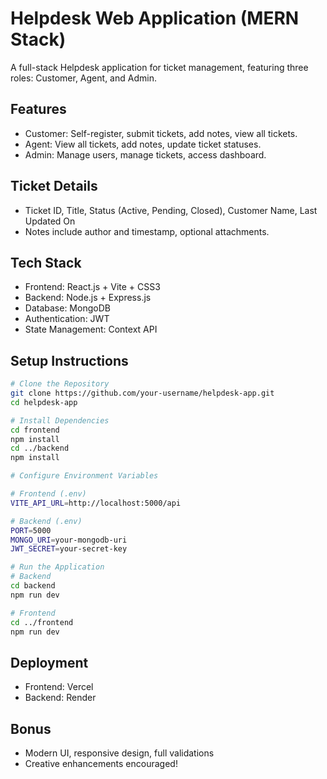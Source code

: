 # Helpdesk Web Application (MERN Stack)

A full-stack Helpdesk application for ticket management, featuring three roles: Customer, Agent, and Admin.

## Features
- Customer: Self-register, submit tickets, add notes, view all tickets.
- Agent: View all tickets, add notes, update ticket statuses.
- Admin: Manage users, manage tickets, access dashboard.

## Ticket Details
- Ticket ID, Title, Status (Active, Pending, Closed), Customer Name, Last Updated On
- Notes include author and timestamp, optional attachments.

## Tech Stack
- Frontend: React.js + Vite + CSS3
- Backend: Node.js + Express.js
- Database: MongoDB
- Authentication: JWT
- State Management: Context API

## Setup Instructions
```bash
# Clone the Repository
git clone https://github.com/your-username/helpdesk-app.git
cd helpdesk-app

# Install Dependencies
cd frontend
npm install
cd ../backend
npm install

# Configure Environment Variables

# Frontend (.env)
VITE_API_URL=http://localhost:5000/api

# Backend (.env)
PORT=5000
MONGO_URI=your-mongodb-uri
JWT_SECRET=your-secret-key

# Run the Application
# Backend
cd backend
npm run dev

# Frontend
cd ../frontend
npm run dev
```

## Deployment
- Frontend: Vercel
- Backend: Render

## Bonus
- Modern UI, responsive design, full validations
- Creative enhancements encouraged!

